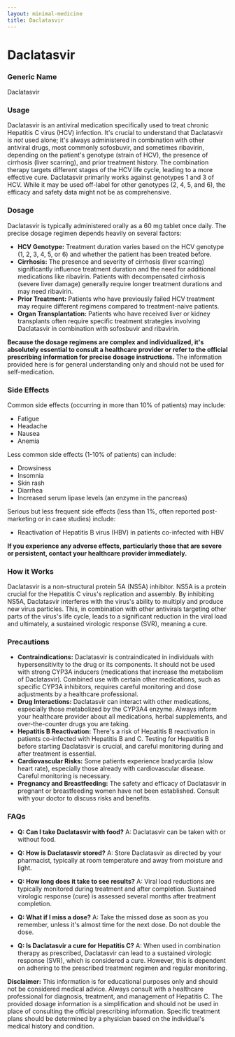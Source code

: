 ```yaml
---
layout: minimal-medicine
title: Daclatasvir
---
```


# Daclatasvir
### Generic Name
Daclatasvir

### Usage
Daclatasvir is an antiviral medication specifically used to treat chronic Hepatitis C virus (HCV) infection.  It's crucial to understand that Daclatasvir is *not* used alone; it's always administered in combination with other antiviral drugs, most commonly sofosbuvir, and sometimes ribavirin, depending on the patient's genotype (strain of HCV), the presence of cirrhosis (liver scarring), and prior treatment history.  The combination therapy targets different stages of the HCV life cycle, leading to a more effective cure.  Daclatasvir primarily works against genotypes 1 and 3 of HCV. While it may be used off-label for other genotypes (2, 4, 5, and 6), the efficacy and safety data might not be as comprehensive.

### Dosage
Daclatasvir is typically administered orally as a 60 mg tablet once daily.  The precise dosage regimen depends heavily on several factors:

* **HCV Genotype:** Treatment duration varies based on the HCV genotype (1, 2, 3, 4, 5, or 6) and whether the patient has been treated before.
* **Cirrhosis:** The presence and severity of cirrhosis (liver scarring) significantly influence treatment duration and the need for additional medications like ribavirin. Patients with decompensated cirrhosis (severe liver damage) generally require longer treatment durations and may need ribavirin.
* **Prior Treatment:** Patients who have previously failed HCV treatment may require different regimens compared to treatment-naive patients.
* **Organ Transplantation:** Patients who have received liver or kidney transplants often require specific treatment strategies involving Daclatasvir in combination with sofosbuvir and ribavirin.

**Because the dosage regimens are complex and individualized, it's absolutely essential to consult a healthcare provider or refer to the official prescribing information for precise dosage instructions.** The information provided here is for general understanding only and should not be used for self-medication.


### Side Effects
Common side effects (occurring in more than 10% of patients) may include:

* Fatigue
* Headache
* Nausea
* Anemia

Less common side effects (1-10% of patients) can include:

* Drowsiness
* Insomnia
* Skin rash
* Diarrhea
* Increased serum lipase levels (an enzyme in the pancreas)

Serious but less frequent side effects (less than 1%, often reported post-marketing or in case studies) include:

* Reactivation of Hepatitis B virus (HBV) in patients co-infected with HBV

**If you experience any adverse effects, particularly those that are severe or persistent, contact your healthcare provider immediately.**

### How it Works
Daclatasvir is a non-structural protein 5A (NS5A) inhibitor.  NS5A is a protein crucial for the Hepatitis C virus's replication and assembly. By inhibiting NS5A, Daclatasvir interferes with the virus's ability to multiply and produce new virus particles. This, in combination with other antivirals targeting other parts of the virus's life cycle, leads to a significant reduction in the viral load and ultimately, a sustained virologic response (SVR), meaning a cure.

### Precautions
* **Contraindications:** Daclatasvir is contraindicated in individuals with hypersensitivity to the drug or its components. It should not be used with strong CYP3A inducers (medications that increase the metabolism of Daclatasvir).  Combined use with certain other medications, such as specific CYP3A inhibitors, requires careful monitoring and dose adjustments by a healthcare professional.
* **Drug Interactions:** Daclatasvir can interact with other medications, especially those metabolized by the CYP3A4 enzyme.  Always inform your healthcare provider about all medications, herbal supplements, and over-the-counter drugs you are taking.
* **Hepatitis B Reactivation:**  There's a risk of Hepatitis B reactivation in patients co-infected with Hepatitis B and C.  Testing for Hepatitis B before starting Daclatasvir is crucial, and careful monitoring during and after treatment is essential.
* **Cardiovascular Risks:** Some patients experience bradycardia (slow heart rate), especially those already with cardiovascular disease.  Careful monitoring is necessary.
* **Pregnancy and Breastfeeding:**  The safety and efficacy of Daclatasvir in pregnant or breastfeeding women have not been established.  Consult with your doctor to discuss risks and benefits.


### FAQs

* **Q: Can I take Daclatasvir with food?** A: Daclatasvir can be taken with or without food.

* **Q: How is Daclatasvir stored?** A: Store Daclatasvir as directed by your pharmacist, typically at room temperature and away from moisture and light.

* **Q: How long does it take to see results?** A:  Viral load reductions are typically monitored during treatment and after completion.  Sustained virologic response (cure) is assessed several months after treatment completion.

* **Q: What if I miss a dose?** A:  Take the missed dose as soon as you remember, unless it's almost time for the next dose. Do not double the dose.

* **Q:  Is Daclatasvir a cure for Hepatitis C?** A:  When used in combination therapy as prescribed, Daclatasvir can lead to a sustained virologic response (SVR), which is considered a cure. However, this is dependent on adhering to the prescribed treatment regimen and regular monitoring.

**Disclaimer:** This information is for educational purposes only and should not be considered medical advice. Always consult with a healthcare professional for diagnosis, treatment, and management of Hepatitis C.  The provided dosage information is a simplification and should not be used in place of consulting the official prescribing information.  Specific treatment plans should be determined by a physician based on the individual's medical history and condition.

